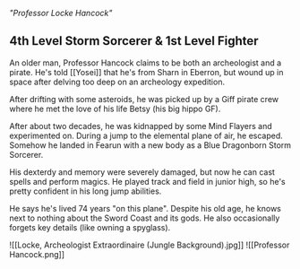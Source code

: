 *"Professor Locke Hancock"*
## 4th Level Storm Sorcerer & 1st Level Fighter
An older man, Professor Hancock claims to be both an archeologist and a pirate. He's told [[Yosei]] that he's from Sharn in Eberron, but wound up in space after delving too deep on an archeology expedition.

After drifting with some asteroids, he was picked up by a Giff pirate crew where he met the love of his life Betsy (his big hippo GF).

After about two decades, he was kidnapped by some Mind Flayers and experimented on. During a jump to the elemental plane of air, he escaped. Somehow he landed in Fearun with a new body as a Blue Dragonborn Storm Sorcerer.

His dexterdy and memory were severely damaged, but now he can cast spells and perform magics. He played track and field in junior high, so he's pretty confident in his long jump abilities.

He says he's lived 74 years "on this plane". Despite his old age, he knows next to nothing about the Sword Coast and its gods. He also occasionally forgets key details (like owning a spyglass).

![[Locke, Archeologist Extraordinaire (Jungle Background).jpg]]
![[Professor Hancock.png]]